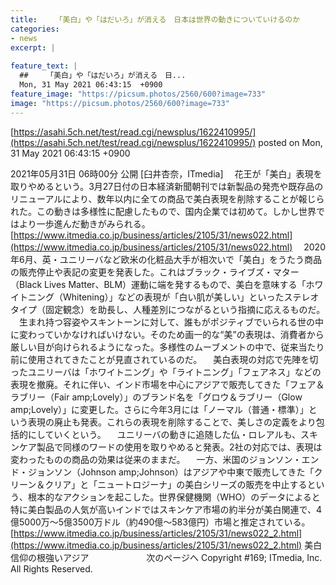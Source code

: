 ```yaml
---
title:    「美白」や「はだいろ」が消える　日本は世界の動きについていけるのか  
categories:
- news
excerpt: |
  
feature_text: |
  ##    「美白」や「はだいろ」が消える　日...
  Mon, 31 May 2021 06:43:15  +0900
feature_image: "https://picsum.photos/2560/600?image=733"
image: "https://picsum.photos/2560/600?image=733"
---
```


[https://asahi.5ch.net/test/read.cgi/newsplus/1622410995/](https://asahi.5ch.net/test/read.cgi/newsplus/1622410995/)
posted on Mon, 31 May 2021 06:43:15  +0900

<!--more-->

2021年05月31日 06時00分 公開 [臼井杏奈，ITmedia] 　花王が「美白」表現を取りやめるという。3月27日付の日本経済新聞朝刊では新製品の発売や既存品のリニューアルにより、数年以内に全ての商品で美白表現を削除することが報じられた。この動きは多様性に配慮したもので、国内企業では初めて。しかし世界ではより一歩進んだ動きがみられる。 [https://www.itmedia.co.jp/business/articles/2105/31/news022.html](https://www.itmedia.co.jp/business/articles/2105/31/news022.html) 　2020年6月、英・ユニリーバなど欧米の化粧品大手が相次いで「美白」をうたう商品の販売停止や表記の変更を発表した。これはブラック・ライブズ・マター（Black Lives Matter、BLM）運動に端を発するもので、美白を意味する「ホワイトニング（Whitening）」などの表現が「白い肌が美しい」といったステレオタイプ（固定観念）を助長し、人種差別につながるという指摘に応えるものだ。 　生まれ持つ容姿やスキントーンに対して、誰もがポジティブでいられる世の中に変わっていかなければいけない。そのため画一的な“美”の表現は、消費者から厳しい目が向けられるようになった。多様性のムーブメントの中で、従来当たり前に使用されてきたことが見直されているのだ。 　美白表現の対応で先陣を切ったユニリーバは「ホワイトニング」や「ライトニング」「フェアネス」などの表現を撤廃。それに伴い、インド市場を中心にアジアで販売してきた「フェア＆ラブリー（Fair amp;Lovely）」のブランド名を「グロウ＆ラブリー（Glow amp;Lovely）」に変更した。さらに今年3月には「ノーマル（普通・標準）」という表現の廃止も発表。これらの表現を削除することで、美しさの定義をより包括的にしていくという。 　ユニリーバの動きに追随した仏・ロレアルも、スキンケア製品で同様のワードの使用を取りやめると発表。2社の対応では、表現は変わったものの商品の効果は従来のままだ。 　一方、米国のジョンソン・エンド・ジョンソン（Johnson amp;Johnson）はアジアや中東で販売してきた「クリーン＆クリア」と「ニュートロジーナ」の美白シリーズの販売を中止するという、根本的なアクションを起こした。世界保健機関（WHO）のデータによると特に美白製品の人気が高いインドではスキンケア市場の約半分が美白関連で、4億5000万〜5億3500万ドル（約490億〜583億円）市場と推定されている。 [https://www.itmedia.co.jp/business/articles/2105/31/news022_2.html](https://www.itmedia.co.jp/business/articles/2105/31/news022_2.html) 美白信仰の根強いアジア 　　　　　　 次のページへ Copyright #169; ITmedia, Inc. All Rights Reserved.

